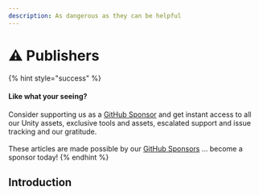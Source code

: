 ```yaml
---
description: As dangerous as they can be helpful
---
```


# ⚠ Publishers

{% hint style="success" %}
#### Like what your seeing?

Consider supporting us as a [GitHub Sponsor](become-a-sponsor.md) and get instant access to all our Unity assets, exclusive tools and assets, escalated support and issue tracking and our gratitude.\
\
These articles are made possible by our [GitHub Sponsors](https://github.com/sponsors/heathen-engineering) ... become a sponsor today!
{% endhint %}

## Introduction
